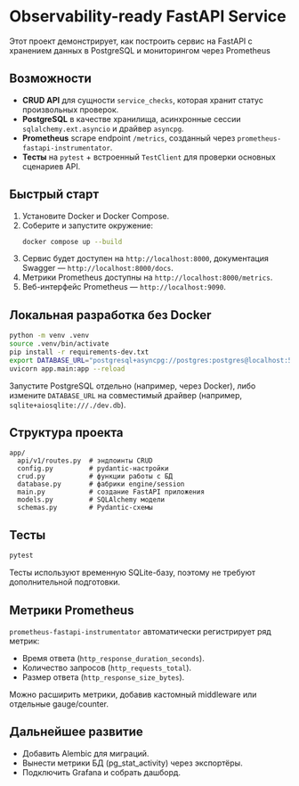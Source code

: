 # Observability-ready FastAPI Service

Этот проект демонстрирует, как построить сервис на FastAPI c хранением данных в PostgreSQL и мониторингом через Prometheus

## Возможности

- **CRUD API** для сущности `service_checks`, которая хранит статус произвольных проверок.
- **PostgreSQL** в качестве хранилища, асинхронные сессии `sqlalchemy.ext.asyncio` и драйвер `asyncpg`.
- **Prometheus** scrape endpoint `/metrics`, созданный через `prometheus-fastapi-instrumentator`.
- **Тесты** на `pytest` + встроенный `TestClient` для проверки основных сценариев API.

## Быстрый старт

1. Установите Docker и Docker Compose.
2. Соберите и запустите окружение:
   ```bash
   docker compose up --build
   ```
3. Сервис будет доступен на `http://localhost:8000`, документация Swagger — `http://localhost:8000/docs`.
4. Метрики Prometheus доступны на `http://localhost:8000/metrics`.
5. Веб-интерфейс Prometheus — `http://localhost:9090`.

## Локальная разработка без Docker

```bash
python -m venv .venv
source .venv/bin/activate
pip install -r requirements-dev.txt
export DATABASE_URL="postgresql+asyncpg://postgres:postgres@localhost:5432/app"
uvicorn app.main:app --reload
```

Запустите PostgreSQL отдельно (например, через Docker), либо измените `DATABASE_URL` на совместимый драйвер (например, `sqlite+aiosqlite:///./dev.db`).

## Структура проекта

```
app/
  api/v1/routes.py  # эндпоинты CRUD
  config.py         # pydantic-настройки
  crud.py           # функции работы с БД
  database.py       # фабрики engine/session
  main.py           # создание FastAPI приложения
  models.py         # SQLAlchemy модели
  schemas.py        # Pydantic-схемы
```

## Тесты

```bash
pytest
```

Тесты используют временную SQLite-базу, поэтому не требуют дополнительной подготовки.

## Метрики Prometheus

`prometheus-fastapi-instrumentator` автоматически регистрирует ряд метрик:

- Время ответа (`http_response_duration_seconds`).
- Количество запросов (`http_requests_total`).
- Размер ответа (`http_response_size_bytes`).

Можно расширить метрики, добавив кастомный middleware или отдельные gauge/counter.

## Дальнейшее развитие

- Добавить Alembic для миграций.
- Вынести метрики БД (pg_stat_activity) через экспортёры.
- Подключить Grafana и собрать дашборд.
